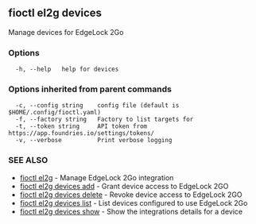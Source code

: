## fioctl el2g devices

Manage devices for EdgeLock 2Go

### Options

```
  -h, --help   help for devices
```

### Options inherited from parent commands

```
  -c, --config string    config file (default is $HOME/.config/fioctl.yaml)
  -f, --factory string   Factory to list targets for
  -t, --token string     API token from https://app.foundries.io/settings/tokens/
  -v, --verbose          Print verbose logging
```

### SEE ALSO

* [fioctl el2g](fioctl_el2g.md)	 - Manage EdgeLock 2Go integration
* [fioctl el2g devices add](fioctl_el2g_devices_add.md)	 - Grant device access to EdgeLock 2GO
* [fioctl el2g devices delete](fioctl_el2g_devices_delete.md)	 - Revoke device access to EdgeLock 2GO
* [fioctl el2g devices list](fioctl_el2g_devices_list.md)	 - List devices configured to use EdgeLock 2Go
* [fioctl el2g devices show](fioctl_el2g_devices_show.md)	 - Show the integrations details for a device

